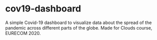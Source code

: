 # cov19-dashboard
A simple Covid-19 dashboard to visualize data about the spread of the pandemic across different parts of the globe. Made for Clouds course, EURECOM 2020.

